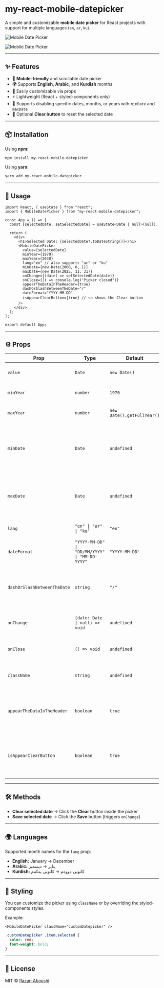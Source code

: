 # my-react-mobile-datepicker

A simple and customizable **mobile date picker** for React projects with support for multiple languages (`en`, `ar`, `ku`).

![Mobile Date Picker](https://github.com/razan-aboushi/my-react-mobile-datepicker/blob/main/myDatePicker.png?raw=true)

![Mobile Date Picker](https://github.com/razan-aboushi/my-react-mobile-datepicker/blob/main/datePickerImg.png?raw=true)

---
## ✨ Features
- 📱 **Mobile-friendly** and scrollable date picker
- 🌍 Supports **English**, **Arabic**, and **Kurdish** months
- 🎨 Easily customizable via props
- ⚡ Lightweight (React + styled-components only)
- 🚫 Supports disabling specific dates, months, or years with `minDate` and `maxDate`
- 🧹 Optional **Clear button** to reset the selected date

---

## 📦 Installation

Using **npm**:
```bash
npm install my-react-mobile-datepicker
````

Using **yarn**:

```bash
yarn add my-react-mobile-datepicker
```

---

## 🚀 Usage

```tsx
import React, { useState } from "react";
import { MobileDatePicker } from "my-react-mobile-datepicker";

const App = () => {
  const [selectedDate, setSelectedDate] = useState<Date | null>(null);

  return (
    <div>
      <h1>Selected Date: {selectedDate?.toDateString()}</h1>
      <MobileDatePicker
        value={selectedDate}
        minYear={1970}
        maxYear={2030}
        lang="en" // also supports "ar" or "ku"
        minDate={new Date(2000, 0, 1)}
        maxDate={new Date(2025, 11, 31)}
        onChange={(date) => setSelectedDate(date)}
        onClose={() => console.log("Picker closed")}
        appearTheDataInTheHeader={true}
        dashOrSlashBetweenTheDate="/"
        dateFormat="YYYY-MM-DD"
        isAppearClearButton={true} // 👈 shows the Clear button
      />
    </div>
  );
};

export default App;
```

---

## ⚙️ Props

| Prop                        | Type                                           | Default                    | Description                                                           |
| --------------------------- | ---------------------------------------------- | -------------------------- | --------------------------------------------------------------------- |
| `value`                     | `Date`                                         | `new Date()`               | Currently selected date                                               |
| `minYear`                   | `number`                                       | `1970`                     | Minimum selectable year                                               |
| `maxYear`                   | `number`                                       | `new Date().getFullYear()` | Maximum selectable year                                               |
| `minDate`                   | `Date`                                         | `undefined`                | Minimum selectable date (disables earlier dates, months, and years)   |
| `maxDate`                   | `Date`                                         | `undefined`                | Maximum selectable date (disables later dates, months, and years)     |
| `lang`                      | `"en" \| "ar" \| "ku"`                         | `"en"`                     | Language for month names                                              |
| `dateFormat`                | `"YYYY-MM-DD" \| "DD/MM/YYYY" \| "MM-DD-YYYY"` | `"YYYY-MM-DD"`             | Format of the date displayed in the header                            |
| `dashOrSlashBetweenTheDate` | `string`                                       | `"/"`                      | Character to use between date parts in the formatted date             |
| `onChange`                  | `(date: Date \| null) => void`                 | `undefined`                | Callback fired when a date is selected                                |
| `onClose`                   | `() => void`                                   | `undefined`                | Callback fired when the picker closes                                 |
| `className`                 | `string`                                       | `undefined`                | Add a custom CSS class for styling                                    |
| `appearTheDataInTheHeader`  | `boolean`                                      | `true`                     | If `true`, displays the formatted date in the header above the picker |
| `isAppearClearButton`       | `boolean`                                      | `true`                     | If `true`, shows the **Clear** button to reset the selected date      |

---

## 🛠 Methods

* **Clear selected date** → Click the **Clear** button inside the picker
* **Save selected date** → Click the **Save** button (triggers `onChange`)

---

## 🌍 Languages

Supported month names for the `lang` prop:

* **English:** January → December
* **Arabic:** يناير → ديسمبر
* **Kurdish:** کانونی دووەم → کانونی یەکەم

---

## 🎨 Styling

You can customize the picker using `className` or by overriding the styled-components styles.

Example:

```tsx
<MobileDatePicker className="customDatepicker" />
```

```css
.customDatepicker .item.selected {
  color: red;
  font-weight: bold;
}
```

---

## 📜 License

MIT © [Razan Aboushi](https://github.com/razan-aboushi)